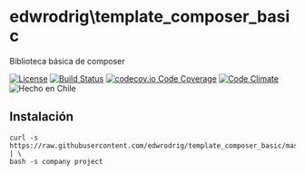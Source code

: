 edwrodrig\template_composer_basic
========
Biblioteca básica de composer

[![License](https://img.shields.io/github/license/edwrodrig/template_composer_basic)](https://github.com/edwrodrig/template_composer_basic/blob/master/LICENSE)
[![Build Status](https://travis-ci.org/edwrodrig/template_composer_basic.svg?branch=template)](https://travis-ci.org/edwrodrig/template_composer_basic)
[![codecov.io Code Coverage](https://codecov.io/gh/edwrodrig/template_composer_basic/branch/master/graph/badge.svg)](https://codecov.io/github/edwrodrig/template_composer_basic?branch=template)
[![Code Climate](https://codeclimate.com/github/edwrodrig/template_composer_basic/badges/gpa.svg)](https://codeclimate.com/github/edwrodrig/template_composer_basic)
![Hecho en Chile](https://img.shields.io/badge/country-Chile-red)

## Instalación
```shell
curl -s https://raw.githubusercontent.com/edwrodrig/template_composer_basic/master/install | \
bash -s company project
```
